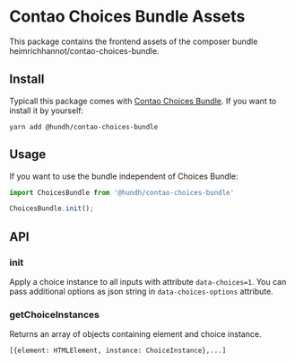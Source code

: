 # Contao Choices Bundle Assets

This package contains the frontend assets of the composer bundle heimrichhannot/contao-choices-bundle.

## Install

Typicall this package comes with [Contao Choices Bundle](https://github.com/heimrichhannot/contao-choices-bundle). If you want to install it by yourself: 

```npm
yarn add @hundh/contao-choices-bundle
```

## Usage

If you want to use the bundle independent of Choices Bundle: 

```js
import ChoicesBundle from '@hundh/contao-choices-bundle'

ChoicesBundle.init();
```

## API

### init

Apply a choice instance to all inputs with attribute `data-choices=1`. 
You can pass additional options as json string in `data-choices-options` attribute.

### getChoiceInstances

Returns an array of objects containing element and choice instance.

```
[{element: HTMLElement, instance: ChoiceInstance},...]
```

